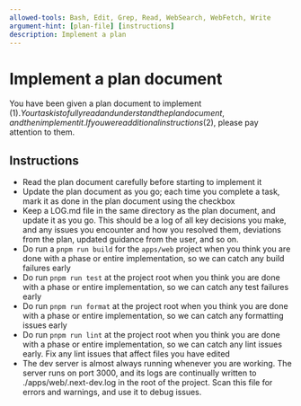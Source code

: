 ```yaml
---
allowed-tools: Bash, Edit, Grep, Read, WebSearch, WebFetch, Write
argument-hint: [plan-file] [instructions]
description: Implement a plan
---
```


# Implement a plan document

You have been given a plan document to implement ($1). Your task is to fully read and understand the plan document, and then implement it. If you were additional instructions ($2), please pay attention to them.

## Instructions

- Read the plan document carefully before starting to implement it
- Update the plan document as you go; each time you complete a task, mark it as done in the plan document using the checkbox
- Keep a LOG.md file in the same directory as the plan document, and update it as you go. This should be a log of all key decisions you make, and any issues you encounter and how you resolved them, deviations from the plan, updated guidance from the user, and so on.
- Do run a `pnpm run build` for the `apps/web` project when you think you are done with a phase or entire implementation, so we can catch any build failures early
- Do run `pnpm run test` at the project root when you think you are done with a phase or entire implementation, so we can catch any test failures early
- Do run `pnpm run format` at the project root when you think you are done with a phase or entire implementation, so we can catch any formatting issues early
- Do run `pnpm run lint` at the project root when you think you are done with a phase or entire implementation, so we can catch any lint issues early. Fix any lint issues that affect files you have edited
- The dev server is almost always running whenever you are working. The server runs on port 3000, and its logs are continually written to ./apps/web/.next-dev.log in the root of the project. Scan this file for errors and warnings, and use it to debug issues.
